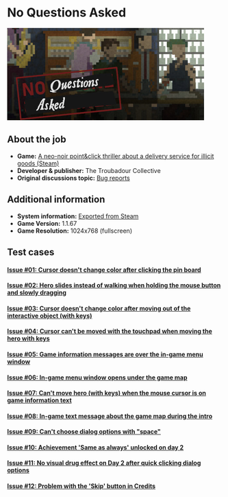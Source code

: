 # No Questions Asked

![NQA](/No_Questions_Asked/files/00.jpg)

## About the job
- **Game:** [A neo-noir point&click thriller about a delivery service for illicit goods (Steam)](https://store.steampowered.com/app/2259180/No_Questions_Asked/)
- **Developer & publisher:** The Troubadour Collective
- **Original discussions topic:** [Bug reports](https://steamcommunity.com/app/2259180/discussions/0/3767858179341905834/)

## Additional information
- **System information:** [Exported from Steam](/No_Questions_Asked/System_information.md)
- **Game Version:** 1.1.67
- **Game Resolution:** 1024x768 (fullscreen)

## Test cases
#### [Issue #01: Cursor doesn't change color after clicking the pin board](01.md)

#### [Issue #02: Hero slides instead of walking when holding the mouse button and slowly dragging](02.md)

#### [Issue #03: Cursor doesn't change color after moving out of the interactive object (with keys)](03.md)

#### [Issue #04: Cursor can't be moved with the touchpad when moving the hero with keys](04.md)

#### [Issue #05: Game information messages are over the in-game menu window](05.md)

#### [Issue #06: In-game menu window opens under the game map](06.md)

#### [Issue #07: Can't move hero (with keys) when the mouse cursor is on game information text](07.md)

#### [Issue #08: In-game text message about the game map during the intro](08.md)

#### [Issue #09: Can't choose dialog options with "space"](09.md)

#### [Issue #10: Achievement 'Same as always' unlocked on day 2](10.md)

#### [Issue #11: No visual drug effect on Day 2 after quick clicking dialog options](11.md)

#### [Issue #12: Problem with the 'Skip' button in Credits](12.md)
